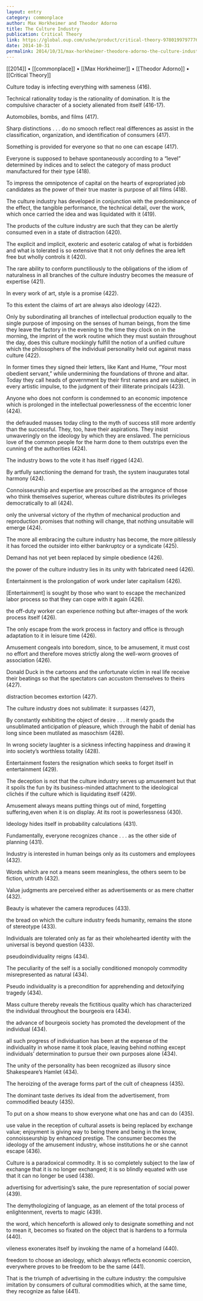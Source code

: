 ```yaml
---
layout: entry
category: commonplace
author: Max Horkheimer and Theodor Adorno
title: The Culture Industry
publication: Critical Theory
link: https://global.oup.com/ushe/product/critical-theory-9780199797776
date: 2014-10-31
permalink: 2014/10/31/max-horkheimer-theodore-adorno-the-culture-industry
---
```


[[2014]] • [[commonplace]] • [[Max Horkheimer]] • [[Theodor Adorno]] • [[Critical Theory]]

Culture today is infecting everything with sameness (416). 


Technical rationality today is the rationality of domination. It is the compulsive character of a society alienated from itself (416-17).


Automobiles, bombs, and films (417).


Sharp distinctions . . . do no smooch reflect real differences as assist in the classification, organization, and identification of consumers (417).


Something is provided for everyone so that no one can escape (417).


Everyone is supposed to behave spontaneously according to a “level” determined by indices and to select the category of mass product manufactured for their type (418).


To impress the omnipotence of capital on the hearts of expropriated job candidates as the power of their true master is purpose of all films (418).


The culture industry has developed in conjunction with the predominance of the effect, the tangible performance, the technical detail, over the work, which once carried the idea and was liquidated with it (419).


The products of the culture industry are such that they can be alertly consumed even in a state of distraction (420).


The explicit and implicit, exoteric and esoteric catalog of what is forbidden and what is tolerated is so extensive that it not only defines the area left free but wholly controls it (420).


The rare ability to conform punctiliously to the obligations of the idiom of naturalness in all branches of the culture industry becomes the measure of expertise (421).


In every work of art, style is a promise (422).


To this extent the claims of art are always also ideology (422).


Only by subordinating all branches of intellectual production equally to the single purpose of imposing on the senses of human beings, from the time they leave the factory in the evening to the time they clock on in the morning, the imprint of the work routine which they must sustain throughout the day, does this culture mockingly fulfill the notion of a unified culture which the philosophers of the individual personality held out against mass culture (422).


In former times they signed their letters, like Kant and Hume, “Your most obedient servant,” while undermining the foundations of throne and altar. Today they call heads of government by their first names and are subject, in every artistic impulse, to the judgment of their illiterate principals (423).


Anyone who does not conform is condemned to an economic impotence which is prolonged in the intellectual powerlessness of the eccentric loner (424).


the defrauded masses today cling to the myth of success still more ardently than the successful. They, too, have their aspirations. They insist unwaveringly on the ideology by which they are enslaved. The pernicious love of the common people for the harm done to them outstrips even the cunning of the authorities (424).


The industry bows to the vote it has itself rigged (424).


By artfully sanctioning the demand for trash, the system inaugurates total harmony (424).


Connoisseurship and expertise are proscribed as the arrogance of those who think themselves superior, whereas culture distributes its privileges democratically to all (424).


only the universal victory of the rhythm of mechanical production and reproduction promises that nothing will change, that nothing unsuitable will emerge (424).


The more all embracing the culture industry has become, the more pitilessly it has forced the outsider into either bankruptcy or a syndicate (425).


Demand has not yet been replaced by simple obedience (426).


the power of the culture industry lies in its unity with fabricated need (426).


Entertainment is the prolongation of work under later capitalism (426).


[Entertainment] is sought by those who want to escape the mechanized labor process so that they can cope with it again (426).


the off-duty worker can experience nothing but after-images of the work process itself (426).


The only escape from the work process in factory and office is through adaptation to it in leisure time (426).


Amusement congeals into boredom, since, to be amusement, it must cost no effort and therefore moves strictly along the well-worn grooves of association (426).


Donald Duck in the cartoons and the unfortunate victim in real life receive their beatings so that the spectators can accustom themselves to theirs (427).


distraction becomes extortion (427).


The culture industry does not sublimate: it surpasses (427),


By constantly exhibiting the object of desire . . . it merely goads the unsublimated anticipation of pleasure, which through the habit of denial has long since been mutilated as masochism (428).


In wrong society laughter is a sickness infecting happiness and drawing it into society’s worthless totality (428). 


Entertainment fosters the resignation which seeks to forget itself in entertainment (429).


The deception is not that the culture industry serves up amusement but that it spoils the fun by its business-minded attachment to the ideological clichés if the culture which is liquidating itself (429).


Amusement always means putting things out of mind, forgetting suffering,even when it is on display. At its root is powerlessness (430).


Ideology hides itself in probability calculations (431).


Fundamentally, everyone recognizes chance . . . as the other side of planning (431).


Industry is interested in human beings only as its customers and employees (432).


Words which are not a means seem meaningless, the others seem to be fiction, untruth (432).


Value judgments are perceived either as advertisements or as mere chatter (432).


Beauty is whatever the camera reproduces (433).


the bread on which the culture industry feeds humanity, remains the stone of stereotype (433).


Individuals are tolerated only as far as their wholehearted identity with the universal is beyond question (433).


pseudoindividuality reigns (434).


The peculiarity of the self is a socially conditioned monopoly commodity misrepresented as natural (434).


Pseudo individuality is a precondition for apprehending and detoxifying tragedy (434).


Mass culture thereby reveals the fictitious quality which has characterized the individual throughout the bourgeois era (434).


the advance of bourgeois society has promoted the development of the individual (434).


all such progress of individuation has been at the expense of the individuality in whose name it took place, leaving behind nothing except individuals’ determination to pursue their own purposes alone (434).


The unity of the personality has been recognized as illusory since Shakespeare’s Hamlet (434).


The heroizing of the average forms part of the cult of cheapness (435).


The dominant taste derives its ideal from the advertisement, from commodified beauty (435).


To put on a show means to show everyone what one has and can do (435).


use value in the reception of cultural assets is being replaced by exchange value; enjoyment is giving way to being there and being in the know, connoisseurship by enhanced prestige. The consumer becomes the ideology of the amusement industry, whose institutions he or she cannot escape (436).


Culture is a paradoxical commodity. It is so completely subject to the law of exchange that it is no longer exchanged; it is so blindly equated with use that it can no longer be used (438).


advertising for advertising’s sake, the pure representation of social power (439).


The demythologizing of language, as an element of the total process of enlightenment, reverts to magic (439).


the word, which henceforth is allowed only to designate something and not to mean it, becomes so fixated on the object that is hardens to a formula (440).


vileness exonerates itself by invoking the name of a homeland (440).


freedom to choose an ideology, which always reflects economic coercion, everywhere proves to be freedom to be the same (441).


That is the triumph of advertising in the culture industry: the compulsive imitation by consumers of cultural commodities which, at the same time, they recognize as false (441).
